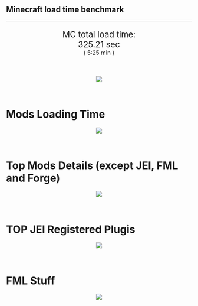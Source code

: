 ## Minecraft load time benchmark


---

<p align="center" style="font-size:160%;">
MC total load time:<br>
325.21 sec
<br>
<sup><sub>(
5:25 min
)</sub></sup>
</p>

<br>


<p align="center">
<img src="https://quickchart.io/chart?w=400&h=30&c={
  type: 'horizontalBar',
  data: {
    datasets: [
      {label:      'MODS:', data: [127.07]},
      {label: 'FML stuff:', data: [198.14]}
    ]
  },
  options: {
    scales: {
      xAxes: [{display: false,stacked: true}],
      yAxes: [{display: false,stacked: true}],
    },
    elements: {rectangle: {borderWidth: 2}},
    legend: {display: false,},
    plugins: {datalabels: {color: 'white',formatter: (value, context) =>
      [context.dataset.label, value].join(' ')
    }}
  }
}"/>
</p>

<br>

# Mods Loading Time
<p align="center">
<img src="https://quickchart.io/chart?w=400&h=300&c={
  type: 'outlabeledPie',
  options: {
    cutoutPercentage: 25,
    plugins: {
      legend: !1,
      outlabels: {
        stretch: 5,
        padding: 1,
        text: (v,i)=>[
          v.labels[v.dataIndex],' ',
          (v.percent*1000|0)/10,
          String.fromCharCode(37)].join('')
      }
    }
  },
  data: {...
`
8f3087  20.38s Forge Mod Loader;
8f304e   5.03s Astral Sorcery;
813e81   4.74s OpenComputers;
cd922c   4.22s NuclearCraft;
516fa8   3.93s Ender IO;
a651a8   3.88s IndustrialCraft 2;
5161a8   2.81s CraftTweaker2;
495797   7.58s CraftTweaker2 (Script Loading);
213664   2.37s Forestry;
308f7e   2.22s Quark: RotN Edition;
436e17   2.00s Integrated Dynamics;
ba3eb8   1.96s Cyclic;
3e8160   1.79s The Twilight Forest;
a86e51   1.79s Extra Utilities 2;
8451a8   1.73s LibrarianLib Stage 2;
3eb2ba   1.61s Botania;
3eba85   1.56s Just Enough Magiculture;
8c2ccd   1.49s Immersive Engineering;
3e68ba   1.34s AE2 Unofficial Extended Life;
8f4d30   1.34s Open Terrain Generator;
3e6cba   1.31s Random Things;
444444  10.39s 9 Other mods;
333333  41.88s 136 'Fast' mods (load 1.0s - 0.1s);
222222   7.31s 283 'Instant' mods (load %3C 0.1s)
`
    .split(';').reduce((a, l) => {
      l.match(/(\w{6}) *(\d*\.\d*)s (.*)/)
      .slice(1).map((a, i) => [[String.fromCharCode(35),a].join(''), parseFloat(a), a][i])
      .forEach((s, i) => 
        [a.datasets[0].backgroundColor, a.datasets[0].data, a.labels][i].push(s)
      );
      return a
    }, {
      labels: [],
      datasets: [{
        backgroundColor: [],
        data: [],
        borderColor: 'rgba(22,22,22,0.3)',
        borderWidth: 1
      }]
    })
  }
}"/>
</p>

<br>

# Top Mods Details (except JEI, FML and Forge)
<p align="center">
<img src="https://quickchart.io/chart?w=400&h=450&c={
  options: {
    scales: {
      xAxes: [{stacked: true}],
      yAxes: [{stacked: true}],
    },
    plugins: {
      datalabels: {
        anchor: 'end',
        align: 'top',
        color: 'white',
        backgroundColor: 'rgba(46, 140, 171, 0.6)',
        borderColor: 'rgba(41, 168, 194, 1.0)',
        borderWidth: 0.5,
        borderRadius: 3,
        padding: 0,
        font: {size:10},
        formatter: (v,ctx) => 
          ctx.datasetIndex!=ctx.chart.data.datasets.length-1 ? null
            : [((ctx.chart.data.datasets.reduce((a,b)=>a- -b.data[ctx.dataIndex],0)*10)|0)/10,'s'].join('')
      },
      colorschemes: {
        scheme: 'office.Damask6'
      }
    }
  },
  type: 'bar',
  data: {...(() => {
    let a = { labels: [], datasets: [] };
`
1: Construction;
2: Loading Resources;
3: PreInitialization;
4: Initialization;
5: InterModComms$IMC;
6: PostInitialization;
7: LoadComplete;
8: ModIdMapping
`
    .split(';')
      .map(l => l.match(/\d: (.*)/).slice(1))
      .forEach(([name]) => a.datasets.push({ label: name, data: [] }));
`
                        1      2      3      4      5      6      7      8  ;
Astral Sorcery      |  0.19|  0.00|  4.35|  0.50|  0.00|  0.00|  0.00|  0.00;
OpenComputers       |  0.28|  0.00|  3.02|  1.44|  0.00|  0.00|  0.00|  0.00;
NuclearCraft        |  2.12|  0.00|  1.91|  0.19|  0.00|  0.00|  0.00|  0.00;
Ender IO            |  1.31|  0.00|  2.45|  0.17|  0.00|  0.00|  0.00|  0.00;
IndustrialCraft 2   |  0.65|  0.00|  2.79|  0.43|  0.00|  0.00|  0.00|  0.00;
CraftTweaker2       |  0.45|  0.00|  2.35|  0.00|  0.00|  0.00|  0.00|  0.00;
Forestry            |  0.31|  0.00|  1.77|  0.28|  0.00|  0.00|  0.00|  0.00;
Quark: RotN Edition |  0.02|  0.00|  2.14|  0.06|  0.00|  0.00|  0.00|  0.00;
Integrated Dynamics |  0.28|  0.00|  1.68|  0.03|  0.00|  0.00|  0.00|  0.00;
Cyclic              |  0.05|  0.00|  1.53|  0.37|  0.00|  0.00|  0.00|  0.00;
The Twilight Forest |  0.62|  0.00|  1.08|  0.09|  0.00|  0.00|  0.00|  0.00;
Extra Utilities 2   |  0.06|  0.00|  1.72|  0.01|  0.00|  0.00|  0.00|  0.00
`
    .split(';').slice(1)
      .map(l => l.split('|').map(s => s.trim()))
      .forEach(([name, ...arr], i) => {
        a.labels.push(name);
        arr.forEach((v, j) => a.datasets[j].data[i] = v)
      }); return a
  })()}
}"/>
</p>

<br>

# TOP JEI Registered Plugis
<p align="center">
<img src="https://quickchart.io/chart?w=700&c={
  options: {
    elements: { rectangle: { borderWidth: 1 } },
    legend: false
  },
  type: 'horizontalBar',
    data: {...(() => {
      let a = {
        labels: [], datasets: [{
          backgroundColor: 'rgba(0, 99, 132, 0.5)',
          borderColor: 'rgb(0, 99, 132)',
          data: []
        }]
      };
`
  2.68: jeresources.jei.JEIConfig;
  0.99: com.rwtema.extrautils2.crafting.jei.XUJEIPlugin;
  0.46: mezz.jei.plugins.vanilla.VanillaPlugin;
  0.45: com.buuz135.thaumicjei.ThaumcraftJEIPlugin;
  0.41: crazypants.enderio.machines.integration.jei.MachinesPlugin;
  0.36: com.buuz135.industrial.jei.JEICustomPlugin;
  0.32: ic2.jeiIntegration.SubModule;
  0.23: cofh.thermalexpansion.plugins.jei.JEIPluginTE;
  0.22: nc.integration.jei.NCJEI;
  0.19: knightminer.tcomplement.plugin.jei.JEIPlugin;
  0.16: crazypants.enderio.base.integration.jei.JeiPlugin;
  0.15: ninjabrain.gendustryjei.GendustryJEIPlugin;
  0.13: crafttweaker.mods.jei.JEIAddonPlugin;
  0.09: net.bdew.jeibees.BeesJEIPlugin;
  0.08: lach_01298.qmd.jei.QMDJEI;
  1.11: Other 119 Plugins
`
        .split(';')
        .map(l => l.split(':'))
        .forEach(([time, name]) => {
          a.labels.push(name);
          a.datasets[0].data.push(time)
        })
        ; return a
    })()
  }
}"/>
</p>

<br>

# FML Stuff
<p align="center">
<img src="https://quickchart.io/chart?w=500&h=400&c={
  options: {
    rotation: Math.PI,
    cutoutPercentage: 55,
    plugins: {
      legend: !1,
      outlabels: {
        stretch: 5,
        padding: 1,
        text: (v)=>v.labels
      },
      doughnutlabel: {
        labels: [
          {
            text: 'FML stuff:',
            color: 'rgba(128, 128, 128, 0.5)',
            font: {size: 18}
          },
          {
            text: [198.14,'s'].join(''),
            color: 'rgba(128, 128, 128, 1)',
            font: {size: 22}
          }
        ]
      },
    }
  },
  type: 'outlabeledPie',
  data: {...(() => {
    let a = {
      labels: [],
      datasets: [{
        backgroundColor: [],
        data: [],
        borderColor: 'rgba(22,22,22,0.3)',
        borderWidth: 2
      }]
    };
`
993A00   0.24s Loading sounds;
994400   0.27s Loading Resource - SoundHandler;
994F00  29.17s ModelLoader: blocks;
995900   6.95s ModelLoader: items;
996300  13.42s ModelLoader: baking;
444444 148.09s Other
`
    .split(';')
      .map(l => l.match(/(\w{6}) *(\d*\.\d*)s (.*)/))
      .forEach(([, col, time, name]) => {
        a.labels.push([name, ' ', time, 's'].join(''));
        a.datasets[0].data.push(parseFloat(time));
        a.datasets[0].backgroundColor.push([String.fromCharCode(35), col].join(''))
      })
      ; return a
  })()}
}"/>
</p>

<br>

